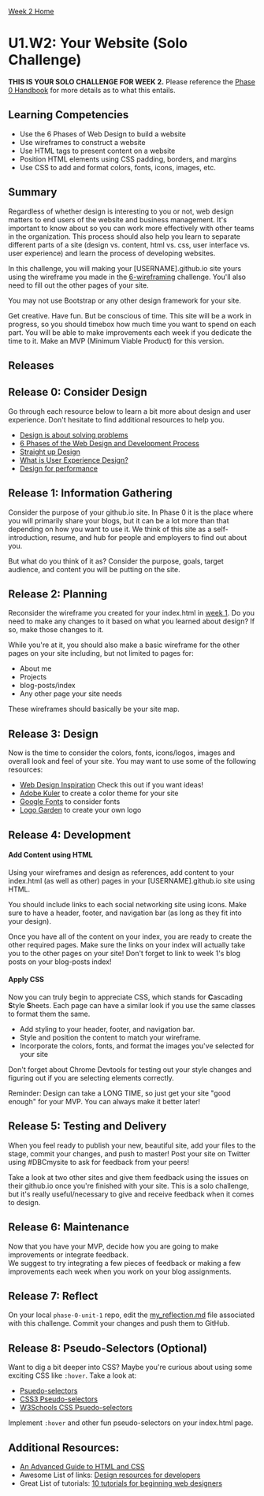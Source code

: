 [Week 2 Home](../)

# U1.W2: Your Website (Solo Challenge)

**THIS IS YOUR SOLO CHALLENGE FOR WEEK 2.** Please reference the [Phase 0 Handbook](https://github.com/Devbootcamp/phase-0-handbook/) for more details as to what this entails.

## Learning Competencies
- Use the 6 Phases of Web Design to build a website
- Use wireframes to construct a website
- Use HTML tags to present content on a website
- Position HTML elements using CSS padding, borders, and margins
- Use CSS to add and format colors, fonts, icons, images, etc. 

## Summary

Regardless of whether design is interesting to you or not, web design matters to end users of the website and business management.  It's important to know about so you can work more effectively with other teams in the organization. This process should also help you learn to separate different parts of a site (design vs. content, html vs. css, user interface vs. user experience) and learn the process of developing websites.

In this challenge, you will making your [USERNAME].github.io site yours using the wireframe you made in the [6-wireframing](../6-wireframing) challenge. You'll also need to fill out the other pages of your site. 

You may not use Bootstrap or any other design framework for your site. 

Get creative. Have fun. But be conscious of time. This site will be a work in progress, so you should timebox how much time you want to spend on each part. You will be able to make improvements each week if you dedicate the time to it. Make an MVP (Minimum Viable Product) for this version. 

## Releases

## Release 0: Consider Design
Go through each resource below to learn a bit more about design and user experience. Don't hesitate to find additional resources to help you.

- [Design is about solving problems](http://www.smashingmagazine.com/2011/08/24/design-solving-problems/)
- [6 Phases of the Web Design and Development Process](http://www.idesignstudios.com/blog/web-design/phases-web-design-development-process/#.UxuuUuddUtU)
- [Straight up Design](https://speakerdeck.com/jenmyers/straight-up-design)
- [What is User Experience Design?](http://uxdesign.smashingmagazine.com/2010/10/05/what-is-user-experience-design-overview-tools-and-resources/)
- [Design for performance](https://speakerdeck.com/lara/design-for-performance)


## Release 1: Information Gathering
Consider the purpose of your github.io site. In Phase 0 it is the place where you will primarily share your blogs, but it can be a lot more than that depending on how you want to use it. We think of this site as a self-introduction, resume, and hub for people and employers to find out about you. 

But what do you think of it as? Consider the purpose, goals, target audience, and content you will be putting on the site.

## Release 2: Planning

Reconsider the wireframe you created for your index.html in [week 1](../../week-1/8-wireframing). Do you need to make any changes to it based on what you learned about design? If so, make those changes to it. 

While you're at it, you should also make a basic wireframe for the other pages on your site including, but not limited to pages for:
 - About me
 - Projects
 - blog-posts/index
 - Any other page your site needs

These wireframes should basically be your site map. 

## Release 3: Design
Now is the time to consider the colors, fonts, icons/logos, images and overall look and feel of your site. You may want to use some of the following resources:

- [Web Design Inspiration](http://www.webdesign-inspiration.com/) Check this out if you want ideas!
- [Adobe Kuler](https://kuler.adobe.com/create/color-wheel/) to create a color theme for your site
- [Google Fonts](https://www.google.com/fonts) to consider fonts
- [Logo Garden](http://www.graphicsprings.com/) to create your own logo

## Release 4: Development

#### Add Content using HTML
Using your wireframes and design as references, add content to your index.html (as well as other) pages in your [USERNAME].github.io site using HTML. 

You should include links to each social networking site using icons. Make sure to have a header, footer, and navigation bar (as long as they fit into your design). 

Once you have all of the content on your index, you are ready to create the other required pages. Make sure the links on your index will actually take you to the other pages on your site! Don't forget to link to week 1's blog posts on your blog-posts index!


#### Apply CSS
Now you can truly begin to appreciate CSS, which stands for **C**ascading **S**tyle **S**heets. Each page can have a similar look if you use the same classes to format them the same. 

- Add styling to your header, footer, and navigation bar. 
- Style and position the content to match your wireframe.
- Incorporate the colors, fonts, and format the images you've selected for your site

Don't forget about Chrome Devtools for testing out your style changes and figuring out if you are selecting elements correctly.

Reminder: Design can take a LONG TIME, so just get your site "good enough" for your MVP. You can always make it better later!

## Release 5: Testing and Delivery

When you feel ready to publish your new, beautiful site, add your files to the stage, commit your changes, and push to master! Post your site on Twitter using #DBCmysite to ask for feedback from your peers! 

Take a look at two other sites and give them feedback using the issues on their github.io once you're finished with your site. This is a solo challenge, but it's really useful/necessary to give and receive feedback when it comes to design.

## Release 6: Maintenance
Now that you have your MVP, decide how you are going to make improvements or integrate feedback.  
We suggest to try integrating a few pieces of feedback or making a few improvements each week when you work on your blog assignments. 

## Release 7: Reflect
On your local `phase-0-unit-1` repo, edit the [my_reflection.md](my_reflection.md) file associated with this challenge. Commit your changes and push them to GitHub.

## Release 8: Pseudo-Selectors (Optional)
Want to dig a bit deeper into CSS? Maybe you're curious about using some exciting CSS like `:hover`. Take a look at:

- [Psuedo-selectors](http://css-tricks.com/pseudo-class-selectors/)
- [CSS3 Pseudo-selectors](http://coding.smashingmagazine.com/2011/03/30/how-to-use-css3-pseudo-classes/)
- [W3Schools CSS Psuedo-selectors](http://www.w3schools.com/css/css_pseudo_classes.asp)

Implement `:hover` and other fun pseudo-selectors on your index.html page. 

## Additional Resources:
- [An Advanced Guide to HTML and CSS](http://learn.shayhowe.com/)
- Awesome List of links: [Design resources for developers](https://gist.github.com/jenmyers/7354863)
- Great List of tutorials: [10 tutorials for beginning web designers](http://code.tutsplus.com/articles/10-hand-picked-tutorials-for-beginning-web-designers--net-9341)

